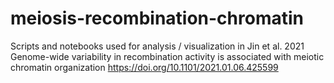 # meiosis-recombination-chromatin
Scripts and notebooks used for analysis / visualization in Jin et al. 2021 Genome-wide variability in recombination activity is associated with meiotic chromatin organization
https://doi.org/10.1101/2021.01.06.425599
